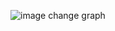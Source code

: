 ![image](https://github.com/mbpye/KURSVAYA-discra/assets/73852907/f4576b1c-e8a7-4534-99ef-9feeb00477e0)
change graph 
